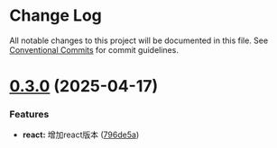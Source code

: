# Change Log

All notable changes to this project will be documented in this file.
See [Conventional Commits](https://conventionalcommits.org) for commit guidelines.

# [0.3.0](https://github.com/geekact/i18nx/compare/v0.2.1...v0.3.0) (2025-04-17)


### Features

* **react:** 增加react版本 ([796de5a](https://github.com/geekact/i18nx/commit/796de5a7c4fed10d9810ce583ddbbdc960b23d28))
